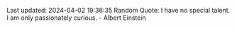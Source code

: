 Last updated: 2024-04-02 19:36:35
Random Quote: I have no special talent. I am only passionately curious. - Albert Einstein